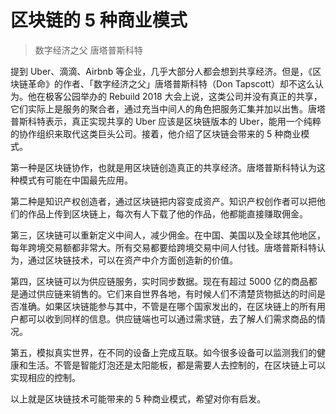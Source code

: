 # 区块链的 5 种商业模式

> 数字经济之父 唐塔普斯科特

提到 Uber、滴滴、Airbnb 等企业，几乎大部分人都会想到共享经济。但是，《区块链革命》的作者、「数字经济之父」唐塔普斯科特（Don Tapscott）却不这么认为。他在极客公园举办的 Rebuild 2018 大会上说，这类公司并没有真正的共享，它们实际上是服务的聚合者，通过充当中间人的角色把服务汇集并加以出售。唐塔普斯科特表示，真正实现共享的 Uber 应该是区块链版本的 Uber，能用一个纯粹的协作组织来取代这类巨头公司。接着，他介绍了区块链会带来的 5 种商业模式。

第一种是区块链协作，也就是用区块链创造真正的共享经济。唐塔普斯科特认为这种模式有可能在中国最先应用。

第二种是知识产权创造者，通过区块链把内容变成资产。知识产权创作者可以把他们的作品上传到区块链上，每次有人下载了他的作品，他都能直接赚取佣金。

第三，区块链可以重新定义中间人，减少佣金。在中国、美国以及全球其他地区，每年跨境交易额都非常大。所有交易都要给跨境交易中间人付钱。唐塔普斯科特认为，通过区块链技术，可以在资产中介方面创造新的价值。

第四，区块链可以为供应链服务，实时同步数据。现在有超过 5000 亿的商品都是通过供应链来销售的。它们来自世界各地，有时候人们不清楚货物抵达的时间是否准确。如果区块链能参与其中，不管是在哪个国家发出的，在区块链上的所有用户都可以收到同样的信息。供应链端也可以通过需求链，去了解人们需求商品的情况。

第五，模拟真实世界，在不同的设备上完成互联。如今很多设备可以监测我们的健康和生活。不管是智能灯泡还是太阳能板，都是需要人去控制的，在区块链上可以实现相应的控制。

以上就是区块链技术可能带来的 5 种商业模式，希望对你有启发。

